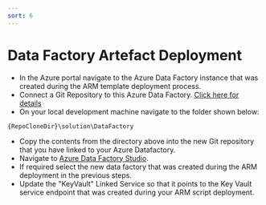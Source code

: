 ```yaml
---
sort: 6
---
```


# Data Factory Artefact Deployment

- In the Azure portal navigate to the Azure Data Factory instance that was created during the ARM template deployment process. 
- Connect a Git Repository to this Azure Data Factory. [Click here for details](https://docs.microsoft.com/en-us/azure/data-factory/source-control)
- On your local development machine navigate to the folder shown below:
``` fs_name
{RepoCloneDir}\solution\DataFactory
```
- Copy the contents from the directory above into the new Git repository that you have linked to your Azure Datafactory. 
- Navigate to [Azure Data Factory Studio](https://adf.azure.com/).
- If required select the new data factory that was created during the ARM deployment in the previous steps. 
- Update the "KeyVault" Linked Service so that it points to the Key Vault service endpoint that was created during your ARM script deployment. 
